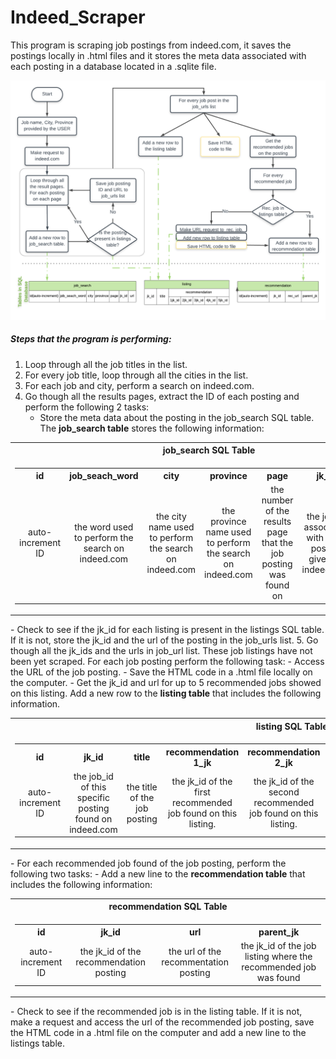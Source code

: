 # Indeed_Scraper
This program is scraping job postings from indeed.com, it saves the postings locally in .html files and it stores the meta data associated with each posting in a database located in a .sqlite file.

<img src="Indeed_Scraper_Diagram.png">


##### Steps that the program is performing:
1. Loop through all the job titles in the list.
2. For every job title, loop through all the cities in the list.
3. For each job and city, perform a search on indeed.com.
4. Go though all the results pages, extract the ID of each posting and perform the following 2 tasks:
    - Store the meta data about the posting in the job_search SQL table. The <b>job_search table</b> stores the following information:
<table>
  <tr>
    <th style="text-align:center"> job_search SQL Table </th>
  </tr>
  <tr>
    <td>
      <table>
        <tr>
          <th style="text-align:center"> id </th>
          <th style="text-align:center"> job_seach_word </th>
          <th style="text-align:center"> city </th>
          <th style="text-align:center"> province </th>
          <th style="text-align:center"> page </th>
          <th style="text-align:center"> jk_id </th>
          <th style="text-align:center"> url</th>
        </tr>
        <tr>
          <td style="text-align:center"> auto-increment ID </td>
          <td style="text-align:center"> the word used to perform the search on indeed.com </td>
          <td style="text-align:center"> the city name used to perform the search on indeed.com </td>
          <td style="text-align:center"> the province name used to perform the search on indeed.com</td>
          <td style="text-align:center"> the number of the results page that the job posting was found on</td>
          <td style="text-align:center"> the job ID associated with each posting given by indeed.com</td>
          <td style="text-align:center"> the URL of the individual job posting.</td>
        </tr>
      </table>
    </td>
  </tr>
</table>
    - Check to see if the jk_id for each listing is present in the listings SQL table. If it is not, store the jk_id and the url of the posting in the job_urls list. 
5. Go though all the jk_ids and the urls in job_url list. These job listings have not been yet scraped. For each job posting perform the following task:
    - Access the URL of the job posting.
    - Save the HTML code in a .html file locally on the computer. 
    - Get the jk_id and url for up to 5 recommended jobs showed on this listing. Add a new row to the <b>listing table</b> that includes the following information.
<table>
  <tr>
    <th style="text-align:center"> listing SQL Table </th>
  </tr>
  <tr>
    <td>
      <table>
        <tr>
          <th style="text-align:center"> id </th>
          <th style="text-align:center"> jk_id </th>
          <th style="text-align:center"> title </th>
          <th style="text-align:center"> recommendation 1_jk </th>
          <th style="text-align:center"> recommendation 2_jk </th>
          <th style="text-align:center"> recommendation 3_jk </th>
          <th style="text-align:center"> recommendation 4_jk </th>
          <th style="text-align:center"> recommendation 5_jk </th>
        </tr>
        <tr>
          <td style="text-align:center"> auto-increment ID </td>
          <td style="text-align:center"> the job_id of this specific posting found on indeed.com </td>
          <td style="text-align:center"> the title of the job posting </td>
          <td style="text-align:center"> the jk_id of the first recommended job found on this listing.</td>
          <td style="text-align:center"> the jk_id of the second recommended job found on this listing.</td>
          <td style="text-align:center"> the jk_id of the third recommended job found on this listing.</td>
          <td style="text-align:center"> the jk_id of the forth recommended job found on this listing.</td>
          <td style="text-align:center"> the jk_id of the fifth recommended job found on this listing.</td>
        </tr>
      </table>
    </td>
  </tr>
</table>
    - For each recommended job found of the job posting, perform the following two tasks:
        - Add a new line to the <b>recommendation table</b> that includes the following information:
<table>
  <tr>
    <th style="text-align:center"> recommendation SQL Table </th>
  </tr>
  <tr>
    <td>
      <table>
        <tr>
          <th style="text-align:center"> id </th>
          <th style="text-align:center"> jk_id </th>
          <th style="text-align:center"> url </th>
          <th style="text-align:center"> parent_jk </th>
        </tr>
        <tr>
          <td style="text-align:center"> auto-increment ID </td>
          <td style="text-align:center"> the jk_id of the recommendation posting </td>
          <td style="text-align:center"> the url of the recommentation posting </td>
          <td style="text-align:center"> the jk_id of the job listing where the recommended job was found</td>
        </tr>
      </table>
    </td>
  </tr>
</table>
        - Check to see if the recommended job is in the listing table. If it is not, make a request and access the url of the recommended job posting, save the HTML code in a .html file on the computer and add a new line to the listings table. 

